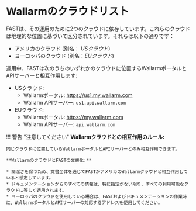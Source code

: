# Wallarmのクラウドリスト

FASTは、その運用のために2つのクラウドに依存しています。これらのクラウドは地理的な位置に基づいて区分されています。それらは以下の通りです：
* アメリカのクラウド (別名： *USクラウド*)
* ヨーロッパのクラウド (別名：*EUクラウド*)

運用中、FASTは次のうちのいずれかのクラウドに位置するWallarmポータルとAPIサーバーと相互作用します:
* USクラウド:
    * Wallarmポータル: <https://us1.my.wallarm.com>
    * Wallarm APIサーバー: `us1.api.wallarm.com`
* EUクラウド:
    * Wallarmポータル: <https://my.wallarm.com>
    * Wallarm APIサーバー: `api.wallarm.com`

!!! 警告 "注意してください"
    **Wallarmクラウドとの相互作用のルール:**
        
    同じクラウドに位置しているWallarmポータルとAPIサーバーとのみ相互作用できます。
        
    **WallarmのクラウドとFASTの文書化:** 

    * 簡潔さを保つため、文書全体を通じてFASTがアメリカのWallarmクラウドと相互作用していると想定しています。
    * ドキュメンテーションからのすべての情報は、特に指定がない限り、すべての利用可能なクラウドに等しく適用されます。   
    * ヨーロッパのクラウドを使用している場合は、FASTおよびドキュメンテーションの作業時に、WallarmポータルとAPIサーバーの対応するアドレスを使用してください。